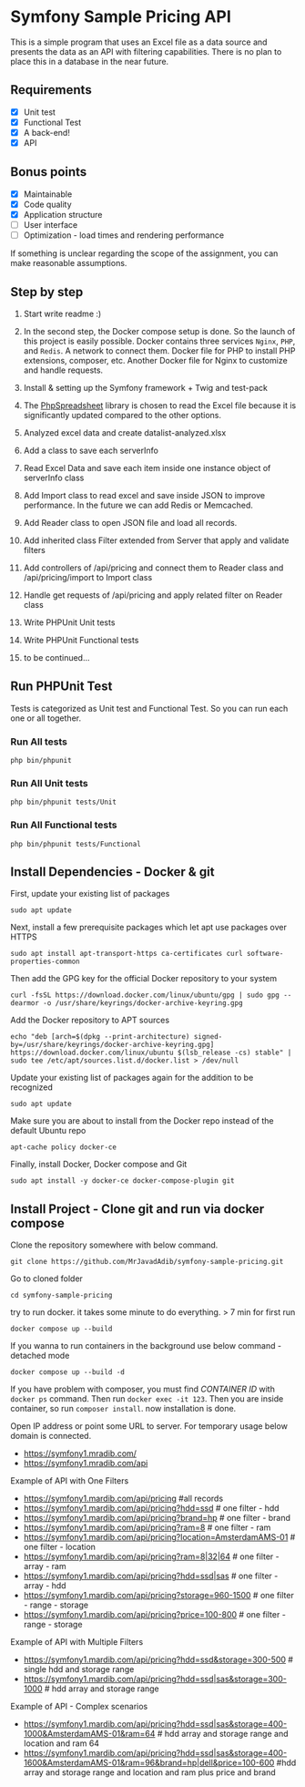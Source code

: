 # Symfony Sample Pricing API

This is a simple program that uses an Excel file as a data source and presents the data as an API with filtering capabilities. There is no plan to place this in a database in the near future.

## Requirements

- [x] Unit test
- [x] Functional Test
- [x] A back-end!
- [x] API

## Bonus points

- [x] Maintainable
- [x] Code quality
- [x] Application structure
- [ ] User interface
- [ ] Optimization - load times and rendering performance

If something is unclear regarding the scope of the assignment, you can make reasonable assumptions.

## Step by step

1. Start write readme :)
2. In the second step, the Docker compose setup is done. So the launch of this project is easily possible. Docker contains three services `Nginx`, `PHP`, and `Redis`. A network to connect them. Docker file for PHP to install PHP extensions, composer, etc. Another Docker file for Nginx to customize and handle requests.
3. Install & setting up the Symfony framework + Twig and test-pack
4. The [PhpSpreadsheet](https://github.com/PHPOffice/PhpSpreadsheet) library is chosen to read the Excel file because it is significantly updated compared to the other options.
5. Analyzed excel data and create datalist-analyzed.xlsx
6. Add a class to save each serverInfo
7. Read Excel Data and save each item inside one instance object of serverInfo class
8. Add Import class to read excel and save inside JSON to improve performance. In the future we can add Redis or Memcached.
9. Add Reader class to open JSON file and load all records.
10. Add inherited class Filter extended from Server that apply and validate filters
11. Add controllers of /api/pricing and connect them to Reader class and /api/pricing/import to Import class
12. Handle get requests of /api/pricing and apply related filter on Reader class
13. Write PHPUnit Unit tests
14. Write PHPUnit Functional tests

15. to be continued...

## Run PHPUnit Test

Tests is categorized as Unit test and Functional Test. So you can run each one or all together.

### Run All tests

```php bin/phpunit```

### Run All Unit tests

```php bin/phpunit tests/Unit```

### Run All Functional tests

```php bin/phpunit tests/Functional```

## Install Dependencies - Docker & git

First, update your existing list of packages

```sudo apt update```

Next, install a few prerequisite packages which let apt use packages over HTTPS

```sudo apt install apt-transport-https ca-certificates curl software-properties-common```

Then add the GPG key for the official Docker repository to your system

```curl -fsSL https://download.docker.com/linux/ubuntu/gpg | sudo gpg --dearmor -o /usr/share/keyrings/docker-archive-keyring.gpg```

Add the Docker repository to APT sources

```echo "deb [arch=$(dpkg --print-architecture) signed-by=/usr/share/keyrings/docker-archive-keyring.gpg] https://download.docker.com/linux/ubuntu $(lsb_release -cs) stable" | sudo tee /etc/apt/sources.list.d/docker.list > /dev/null```

Update your existing list of packages again for the addition to be recognized

```sudo apt update```

Make sure you are about to install from the Docker repo instead of the default Ubuntu repo

```apt-cache policy docker-ce```

Finally, install Docker, Docker compose and Git

```sudo apt install -y docker-ce docker-compose-plugin git```

## Install Project - Clone git and run via docker compose

Clone the repository somewhere with below command.

```git clone https://github.com/MrJavadAdib/symfony-sample-pricing.git```

Go to cloned folder

```cd symfony-sample-pricing```

try to run docker. it takes some minute to do everything. > 7 min for first run

```docker compose up --build```

If you wanna to run containers in the background use below command - detached mode

```docker compose up --build -d```

If you have problem with composer, you must find *CONTAINER ID* with `docker ps` command. Then run `docker exec -it 123`. Then you are inside container, so run `composer install`. now installation is done.

Open IP address or point some URL to server. For temporary usage below domain is connected.

- <https://symfony1.mradib.com/>
- <https://symfony1.mradib.com/api>

Example of API with One Filters

- <https://symfony1.mardib.com/api/pricing> #all records
- <https://symfony1.mardib.com/api/pricing?hdd=ssd> # one filter - hdd
- <https://symfony1.mardib.com/api/pricing?brand=hp> # one filter - brand
- <https://symfony1.mardib.com/api/pricing?ram=8> # one filter - ram
- <https://symfony1.mardib.com/api/pricing?location=AmsterdamAMS-01> # one filter - location
- <https://symfony1.mardib.com/api/pricing?ram=8|32|64> # one filter - array - ram
- <https://symfony1.mardib.com/api/pricing?hdd=ssd|sas>  # one filter - array - hdd
- <https://symfony1.mardib.com/api/pricing?storage=960-1500> # one filter - range - storage
- <https://symfony1.mardib.com/api/pricing?price=100-800> # one filter - range - storage

Example of API with Multiple Filters

- <https://symfony1.mardib.com/api/pricing?hdd=ssd&storage=300-500> # single hdd and storage range
- <https://symfony1.mardib.com/api/pricing?hdd=ssd|sas&storage=300-1000> # hdd array and storage range

Example of API - Complex scenarios

- <https://symfony1.mardib.com/api/pricing?hdd=ssd|sas&storage=400-1000&AmsterdamAMS-01&ram=64> # hdd array and storage range and location and ram 64
- <https://symfony1.mardib.com/api/pricing?hdd=ssd|sas&storage=400-1600&AmsterdamAMS-01&ram=96&brand=hp|dell&price=100-600> #hdd array and storage range and location and ram plus price and brand
